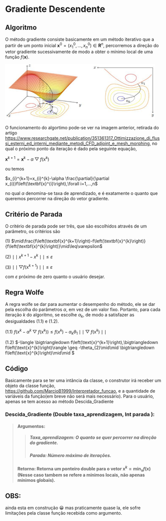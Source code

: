 # Gradiente Descendente

## Algoritmo

O método gradiente consiste basicamente em um método iterativo que a partir de um ponto inicial $\textbf{x}^{0}=\left(x_{1}^{0},...,x_{n}^{0}\right) \in \mathbf{R}^{n}$, percorremos a direção do vetor gradiente sucessivamente de modo a obter o mínimo local de uma função $f\left(\textbf{x}\right)$.

<img height="180em" src="https://github.com/MarcioB1999/Gradiente_Descendente/blob/main/imgs/gradienteMetodo.png"/>

O funcionamento do algortimo pode-se ver na imagem anterior, retirada do artigo https://www.researchgate.net/publication/351361317_Ottimizzazione_di_flussi_esterni_ed_interni_mediante_metodi_CFD_adjoint_e_mesh_morphing, no qual o próximo ponto da iteração é dado pela seguinte equação,

$\textbf{x}^{k+1}=\textbf{x}^{k}-\alpha \bigtriangledown f\left(\text{x}^{k}\right)$

ou temos

$x_{i}^{k+1}=x_{i}^{k}-\alpha \frac{\partial}{\partial x_{i}}f\left(\textbf{x}^{i}\right),\forall i=1,...,n$

no qual $\alpha$ denomina-se taxa de aprendizado, e é exatamente o quanto que queremos percorrer na direção do vetor gradiente. 
## Critério de Parada
O critério de parada pode ser três, que são escolhidos através de um parâmetro, os critérios são

(1) $\mid\frac{f\left(\textbf{x}^{k+1}\right)-f\left(\textbf{x}^{k}\right)}{f\left(\textbf{x}^{k}\right)}\mid\leq\varepsilon$

(2) $\mid \mid x^{k+1}-x^{k}\mid \mid \leq\varepsilon$ 

(3) $\mid \mid \bigtriangledown f\left(\text{x}^{k+1}\right) \mid \mid \leq\varepsilon$

com $\varepsilon$ próximo de zero quanto o usuário desejar.

## Regra Wolfe

A regra wolfe se dar para aumentar o desempenho do método, ele se dar pela escolha do parâmetros $\alpha$, em vez de um valor fixo. Portanto, para cada iteração $k$ do algoritmo, se escolhe $\alpha_{k}$, de modo a satisfazer as desigualdades (1.1) e (1.2).

(1.1) $f\left(x^{k}-\alpha^{k}\bigtriangledown f\left(\text{x}^{k}\right)\right)\leq f\left(x^{k}\right)-\alpha_{k}\theta_{1}\mid \mid \bigtriangledown f\left(\text{x}^{k}\right)\mid \mid$

(1.2) $-\langle \bigtriangledown f\left(\text{x}^{k+1}\right),\bigtriangledown f\left(\text{x}^{k}\right)\rangle \geq -\theta_{2}\mid\mid \bigtriangledown f\left(\text{x}^{k}\right)\mid\mid $

## Código

Basicamente para se ter uma intância da classe, o construtor irá receber um objeto da classe função, https://github.com/MarcioB1999/Interpretador_funcao, e a quantidade de variáveis da função(em breve não será mais necessário). Para o usuário, apenas se tem acesso ao método Descida_Gradiente

### Descida_Gradiente (Double taxa_aprendizagem, Int parada ):
>####     Argumentos:
>>#####    Taxa_aprendizagem: O quanto se quer percorrer na direção do gradiente.
>>##### Parada: Número máximo de iterações.
>#### Retorno: Retorna um ponteiro double para o vetor $\textbf{x}^{k}=\min_{\textbf{x}} f\left(\textbf{x}\right)$ (Nesse caso tambem se refere a mínimos locais, não apenas mínimos globais).


## OBS:
ainda esta em construção 😀
mas praticamente quase la, ele sofre limitações pela classe função recebida como argumento.
